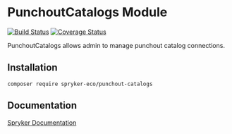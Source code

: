 # PunchoutCatalogs Module
[![Build Status](https://travis-ci.org/spryker-eco/punchout-catalogs.svg)](https://travis-ci.org/spryker-eco/punchout-catalogs)
[![Coverage Status](https://coveralls.io/repos/github/spryker-eco/punchout-catalogs/badge.svg)](https://coveralls.io/github/spryker-eco/punchout-catalogs)

PunchoutCatalogs allows admin to manage punchout catalog connections.

## Installation

```
composer require spryker-eco/punchout-catalogs
```

## Documentation

[Spryker Documentation](https://academy.spryker.com/developing_with_spryker/module_guide/modules.html)
